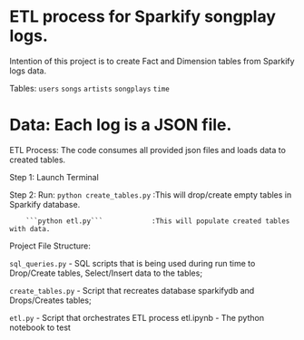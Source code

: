 # ETL process for Sparkify songplay logs.

Intention of this project is to create Fact and Dimension tables from Sparkify logs data.

Tables:
`users`
`songs`
`artists`
`songplays`
`time`

# Data: Each log is a JSON file.

ETL Process: The code consumes all provided json files and loads data to created tables.

Step 1: Launch Terminal

Step 2: 
    Run:
        `python create_tables.py`   :This will drop/create empty tables in Sparkify database.
        
        ```python etl.py```            :This will populate created tables with data.

Project File Structure:

`sql_queries.py`    - SQL scripts that is being used during run time to Drop/Create tables, Select/Insert data to the tables;

`create_tables.py`  - Script that recreates database sparkifydb and Drops/Creates tables;

`etl.py`            - Script that orchestrates ETL process etl.ipynb - The python notebook to test
